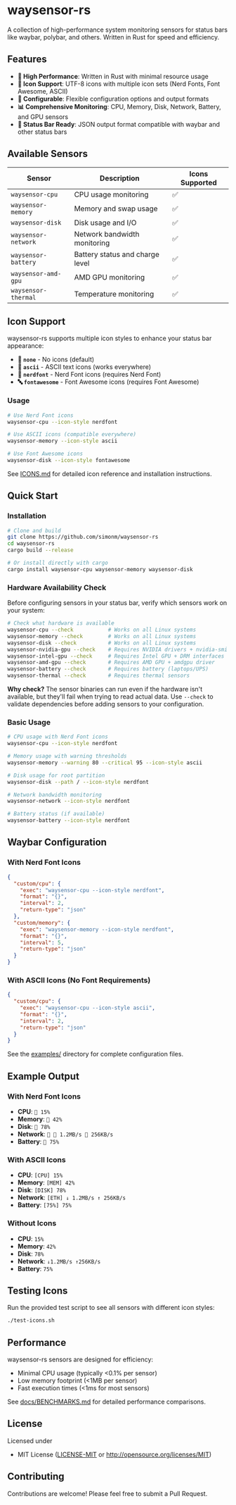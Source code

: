 # waysensor-rs

A collection of high-performance system monitoring sensors for status bars like waybar, polybar, and others. Written in Rust for speed and efficiency.

## Features

- **🚀 High Performance**: Written in Rust with minimal resource usage
- **🎨 Icon Support**: UTF-8 icons with multiple icon sets (Nerd Fonts, Font Awesome, ASCII)
- **🔧 Configurable**: Flexible configuration options and output formats
- **📊 Comprehensive Monitoring**: CPU, Memory, Disk, Network, Battery, and GPU sensors
- **🎯 Status Bar Ready**: JSON output format compatible with waybar and other status bars

## Available Sensors

| Sensor              | Description                     | Icons Supported |
| ------------------- | ------------------------------- | --------------- |
| `waysensor-cpu`     | CPU usage monitoring            | ✅              |
| `waysensor-memory`  | Memory and swap usage           | ✅              |
| `waysensor-disk`    | Disk usage and I/O              | ✅              |
| `waysensor-network` | Network bandwidth monitoring    | ✅              |
| `waysensor-battery` | Battery status and charge level | ✅              |
| `waysensor-amd-gpu` | AMD GPU monitoring              | ✅              |
| `waysensor-thermal` | Temperature monitoring          | ✅              |

## Icon Support

waysensor-rs supports multiple icon styles to enhance your status bar appearance:

- **🚫 `none`** - No icons (default)
- **📝 `ascii`** - ASCII text icons (works everywhere)
- **🎨 `nerdfont`** - Nerd Font icons (requires Nerd Font)
- **🔤 `fontawesome`** - Font Awesome icons (requires Font Awesome)

### Usage

```bash
# Use Nerd Font icons
waysensor-cpu --icon-style nerdfont

# Use ASCII icons (compatible everywhere)
waysensor-memory --icon-style ascii

# Use Font Awesome icons
waysensor-disk --icon-style fontawesome
```

See [ICONS.md](ICONS.md) for detailed icon reference and installation instructions.

## Quick Start

### Installation

```bash
# Clone and build
git clone https://github.com/simonm/waysensor-rs
cd waysensor-rs
cargo build --release

# Or install directly with cargo
cargo install waysensor-cpu waysensor-memory waysensor-disk
```

### Hardware Availability Check

Before configuring sensors in your status bar, verify which sensors work on your system:

```bash
# Check what hardware is available
waysensor-cpu --check           # Works on all Linux systems
waysensor-memory --check        # Works on all Linux systems
waysensor-disk --check          # Works on all Linux systems
waysensor-nvidia-gpu --check    # Requires NVIDIA drivers + nvidia-smi
waysensor-intel-gpu --check     # Requires Intel GPU + DRM interfaces
waysensor-amd-gpu --check       # Requires AMD GPU + amdgpu driver
waysensor-battery --check       # Requires battery (laptops/UPS)
waysensor-thermal --check       # Requires thermal sensors
```

**Why check?** The sensor binaries can run even if the hardware isn't available, but they'll fail when trying to read actual data. Use `--check` to validate dependencies before adding sensors to your configuration.

### Basic Usage

```bash
# CPU usage with Nerd Font icons
waysensor-cpu --icon-style nerdfont

# Memory usage with warning thresholds
waysensor-memory --warning 80 --critical 95 --icon-style ascii

# Disk usage for root partition
waysensor-disk --path / --icon-style nerdfont

# Network bandwidth monitoring
waysensor-network --icon-style nerdfont

# Battery status (if available)
waysensor-battery --icon-style nerdfont
```

## Waybar Configuration

### With Nerd Font Icons

```json
{
  "custom/cpu": {
    "exec": "waysensor-cpu --icon-style nerdfont",
    "format": "{}",
    "interval": 2,
    "return-type": "json"
  },
  "custom/memory": {
    "exec": "waysensor-memory --icon-style nerdfont",
    "format": "{}",
    "interval": 5,
    "return-type": "json"
  }
}
```

### With ASCII Icons (No Font Requirements)

```json
{
  "custom/cpu": {
    "exec": "waysensor-cpu --icon-style ascii",
    "format": "{}",
    "interval": 2,
    "return-type": "json"
  }
}
```

See the [examples/](examples/) directory for complete configuration files.

## Example Output

### With Nerd Font Icons

- **CPU**: `󰍛 15%`
- **Memory**: `󰘚 42%`
- **Disk**: `󰋊 78%`
- **Network**: `󰈀 󰇚 1.2MB/s 󰕒 256KB/s`
- **Battery**: `󰂁 75%`

### With ASCII Icons

- **CPU**: `[CPU] 15%`
- **Memory**: `[MEM] 42%`
- **Disk**: `[DISK] 78%`
- **Network**: `[ETH] ↓ 1.2MB/s ↑ 256KB/s`
- **Battery**: `[75%] 75%`

### Without Icons

- **CPU**: `15%`
- **Memory**: `42%`
- **Disk**: `78%`
- **Network**: `↓1.2MB/s ↑256KB/s`
- **Battery**: `75%`

## Testing Icons

Run the provided test script to see all sensors with different icon styles:

```bash
./test-icons.sh
```

## Performance

waysensor-rs sensors are designed for efficiency:

- Minimal CPU usage (typically <0.1% per sensor)
- Low memory footprint (<1MB per sensor)
- Fast execution times (<1ms for most sensors)

See [docs/BENCHMARKS.md](docs/BENCHMARKS.md) for detailed performance comparisons.

## License

Licensed under

- MIT License ([LICENSE-MIT](LICENSE-MIT) or http://opensource.org/licenses/MIT)

## Contributing

Contributions are welcome! Please feel free to submit a Pull Request.

